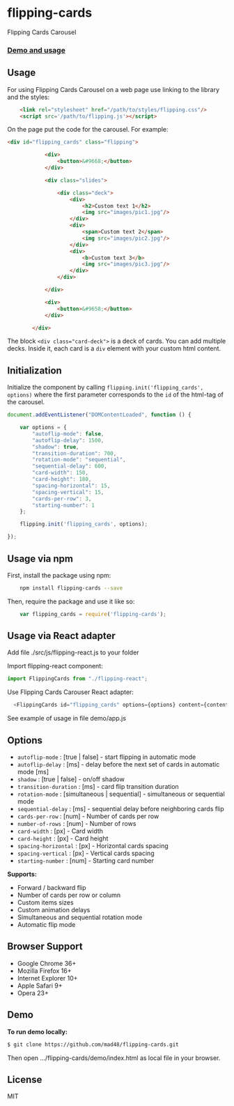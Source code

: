 # flipping-cards

Flipping Cards Carousel

### [Demo and usage]

## Usage

For using Flipping Cards Carousel on a web page use linking to the library and the styles:

```html
    <link rel="stylesheet" href="/path/to/styles/flipping.css"/>
    <script src='/path/to/flipping.js'></script>
```

On the page put the code for the carousel. For example:

```html
<div id="flipping_cards" class="flipping">

            <div>
                <button>&#9668;</button>
            </div>

            <div class="slides">

                <div class="deck">
                    <div>
                        <h2>Custom text 1</h2>
                        <img src="images/pic1.jpg"/>
                    </div>
                    <div>
                        <span>Custom text 2</span>
                        <img src="images/pic2.jpg"/>
                    </div>
                    <div>
                        <b>Custom text 3</b>
                        <img src="images/pic3.jpg"/>
                    </div>
                </div>

            </div>

            <div>
                <button>&#9658;</button>
            </div>

        </div>
```

The block `<div class="card-deck">` is a deck of cards. You can add multiple decks. Inside it, each card is a `div` element with your custom html content.

## Initialization

Initialize the component by calling `flipping.init('flipping_cards', options)` where the first parameter corresponds to the `id` of the html-tag of the carousel.

```javascript
document.addEventListener("DOMContentLoaded", function () {

    var options = {
        "autoflip-mode": false,
        "autoflip-delay": 1500,
        "shadow": true,
        "transition-duration": 700,
        "rotation-mode": "sequential",
        "sequential-delay": 600,
        "card-width": 150,
        "card-height": 180,
        "spacing-horizontal": 15,
        "spacing-vertical": 15,
        "cards-per-row": 3,
        "starting-number": 1
    };

    flipping.init('flipping_cards', options);

});
```

## Usage via npm

First, install the package using npm:
```sh
    npm install flipping-cards --save
```
Then, require the package and use it like so:
```javascript
    var flipping_cards = require('flipping-cards');
```


## Usage via React adapter

Add file ./src/js/flipping-react.js to your folder

Import flipping-react component:

```javascript
import FlippingCards from "./flipping-react";
```

Use Flipping Cards Carouser React adapter:

```javascript
  <FlippingCards id="flipping_cards" options={options} content={content} />
```

See example of usage in file demo/app.js

## Options

- `autoflip-mode` : [true | false] - start flipping in automatic mode
- `autoflip-delay` : [ms] - delay before the next set of cards in automatic mode [ms]
- `shadow` : [true | false] - on/off shadow
- `transition-duration` : [ms] - card flip transition duration
- `rotation-mode` : [simultaneous | sequential] - simultaneous or sequential mode
- `sequential-delay` : [ms] - sequential delay before neighboring cards flip
- `cards-per-row` : [num] - Number of cards per row
- `number-of-rows` : [num] - Number of rows
- `card-width` : [px] - Card width
- `card-height` : [px] - Card height
- `spacing-horizontal` : [px] - Horizontal cards spacing
- `spacing-vertical` : [px] - Vertical cards spacing
- `starting-number` : [num] - Starting card number

**Supports:**

- Forward / backward flip
- Number of cards per row or column
- Custom items sizes
- Custom animation delays
- Simultaneous and  sequential rotation mode
- Automatic flip mode

## Browser Support
- Google Chrome 36+
- Mozilla Firefox 16+
- Internet Explorer 10+
- Apple Safari 9+
- Opera 23+

## Demo

**To run demo locally:**


```sh
$ git clone https://github.com/mad48/flipping-cards.git
```


Then open .../flipping-cards/demo/index.html as local file in your browser.

License
----

MIT

[//]: #

[Demo and usage]: <https://mad48.github.io/flipping-cards/demo/index.html>

